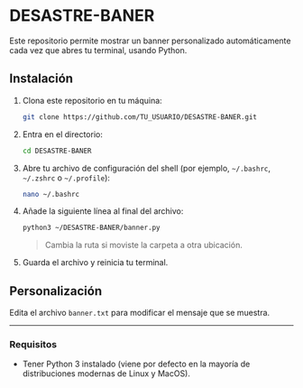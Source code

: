 # DESASTRE-BANER

Este repositorio permite mostrar un banner personalizado automáticamente cada vez que abres tu terminal, usando Python.

## Instalación

1. Clona este repositorio en tu máquina:

   ```sh
   git clone https://github.com/TU_USUARIO/DESASTRE-BANER.git
   ```

2. Entra en el directorio:

   ```sh
   cd DESASTRE-BANER
   ```

3. Abre tu archivo de configuración del shell (por ejemplo, `~/.bashrc`, `~/.zshrc` o `~/.profile`):

   ```sh
   nano ~/.bashrc
   ```

4. Añade la siguiente línea al final del archivo:

   ```sh
   python3 ~/DESASTRE-BANER/banner.py
   ```
   > Cambia la ruta si moviste la carpeta a otra ubicación.

5. Guarda el archivo y reinicia tu terminal.

## Personalización

Edita el archivo `banner.txt` para modificar el mensaje que se muestra.

---

### Requisitos

- Tener Python 3 instalado (viene por defecto en la mayoría de distribuciones modernas de Linux y MacOS).
